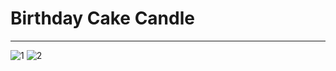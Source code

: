 # Birthday Cake Candle
--------------------------------------------------------------------------
![1](https://user-images.githubusercontent.com/42931974/69905975-07a4d100-13e2-11ea-964b-2c23915984f3.JPG)
![2](https://user-images.githubusercontent.com/42931974/69905976-07a4d100-13e2-11ea-895b-19bf27f07a8d.JPG)

